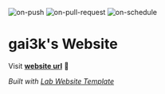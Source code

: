 
  ![on-push](../../actions/workflows/on-push.yaml/badge.svg)
  ![on-pull-request](../../actions/workflows/on-pull-request.yaml/badge.svg)
  ![on-schedule](../../actions/workflows/on-schedule.yaml/badge.svg)

  # gai3k's Website

  Visit **[website url](#)** 🚀

  _Built with [Lab Website Template](https://greene-lab.gitbook.io/lab-website-template-docs)_
